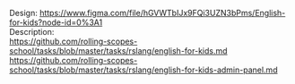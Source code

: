 Design: https://www.figma.com/file/hGVWTbIJx9FQi3UZN3bPms/English-for-kids?node-id=0%3A1  
Description:  
https://github.com/rolling-scopes-school/tasks/blob/master/tasks/rslang/english-for-kids.md  
https://github.com/rolling-scopes-school/tasks/blob/master/tasks/rslang/english-for-kids-admin-panel.md  
